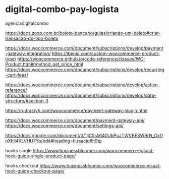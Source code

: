 # digital-combo-pay-logista

agenciadigitalcombo

https://docs.zoop.com.br/boleto-bancario/guias/criando-um-boleto#criar-transacao-do-tipo-boleto

https://docs.woocommerce.com/document/subscriptions/develop/payment-gateway-integration/
https://ibenic.com/custom-woocommerce-product-type/
https://woocommerce.github.io/code-reference/classes/WC-Product.html#method_get_price_html
https://docs.woocommerce.com/document/subscriptions/develop/recurring-cart-fees/

https://docs.woocommerce.com/document/subscriptions/develop/action-reference/
https://docs.woocommerce.com/document/subscriptions/develop/data-structure/#section-3

https://rudrastyh.com/woocommerce/payment-gateway-plugin.html

https://docs.woocommerce.com/document/payment-gateway-api/
https://docs.woocommerce.com/document/settings-api/

https://docs.google.com/document/d/1ljC5rA640UbPuJTWVBESW9rN_OxI1nXhli4KLVHU7Yo/edit#heading=h.rsacjq8it9tp


hooks single
https://www.businessbloomer.com/woocommerce-visual-hook-guide-single-product-page/

hooks checkout
https://www.businessbloomer.com/woocommerce-visual-hook-guide-checkout-page/